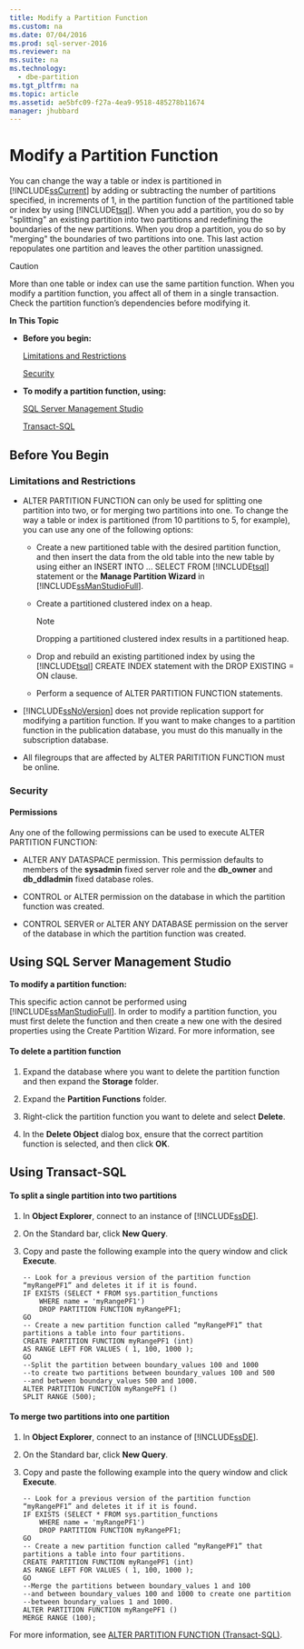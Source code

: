 ```yaml
---
title: Modify a Partition Function
ms.custom: na
ms.date: 07/04/2016
ms.prod: sql-server-2016
ms.reviewer: na
ms.suite: na
ms.technology: 
  - dbe-partition
ms.tgt_pltfrm: na
ms.topic: article
ms.assetid: ae5bfc09-f27a-4ea9-9518-485278b11674
manager: jhubbard
---
```

# Modify a Partition Function
You can change the way a table or index is partitioned in [!INCLUDE[ssCurrent](../../Topics/TopicNameContainA/includes/ssCurrent_md.md)] by adding or subtracting the number of partitions specified, in increments of 1, in the partition function of the partitioned table or index by using [!INCLUDE[tsql](../../Topics/TopicNameContainA/includes/tsql_md.md)]. When you add a partition, you do so by "splitting" an existing partition into two partitions and redefining the boundaries of the new partitions. When you drop a partition, you do so by "merging" the boundaries of two partitions into one. This last action repopulates one partition and leaves the other partition unassigned.  
  
> [!CAUTION]  
>  More than one table or index can use the same partition function. When you modify a partition function, you affect all of them in a single transaction. Check the partition function’s dependencies before modifying it.  
  
 **In This Topic**  
  
-   **Before you begin:**  
  
     [Limitations and Restrictions](#Restrictions)  
  
     [Security](#Security)  
  
-   **To modify a partition function, using:**  
  
     [SQL Server Management Studio](#SSMSProcedure)  
  
     [Transact-SQL](#TsqlProcedure)  
  
##  <a name="BeforeYouBegin"></a> Before You Begin  
  
###  <a name="Restrictions"></a> Limitations and Restrictions  
  
-   ALTER PARTITION FUNCTION can only be used for splitting one partition into two, or for merging two partitions into one. To change the way a table or index is partitioned (from 10 partitions to 5, for example), you can use any one of the following options:  
  
    -   Create a new partitioned table with the desired partition function, and then insert the data from the old table into the new table by using either an INSERT INTO ... SELECT FROM [!INCLUDE[tsql](../../Topics/TopicNameContainA/includes/tsql_md.md)] statement or the **Manage Partition Wizard** in [!INCLUDE[ssManStudioFull](../../Topics/TopicNameContainA/includes/ssManStudioFull_md.md)].  
  
    -   Create a partitioned clustered index on a heap.  
  
        > [!NOTE]  
        >  Dropping a partitioned clustered index results in a partitioned heap.  
  
    -   Drop and rebuild an existing partitioned index by using the [!INCLUDE[tsql](../../Topics/TopicNameContainA/includes/tsql_md.md)] CREATE INDEX statement with the DROP EXISTING = ON clause.  
  
    -   Perform a sequence of ALTER PARTITION FUNCTION statements.  
  
-   [!INCLUDE[ssNoVersion](../../Topics/TopicNameContainA/includes/ssNoVersion_md.md)] does not provide replication support for modifying a partition function. If you want to make changes to a partition function in the publication database, you must do this manually in the subscription database.  
  
-   All filegroups that are affected by ALTER PARITITION FUNCTION must be online.  
  
###  <a name="Security"></a> Security  
  
####  <a name="Permissions"></a> Permissions  
 Any one of the following permissions can be used to execute ALTER PARTITION FUNCTION:  
  
-   ALTER ANY DATASPACE permission. This permission defaults to members of the **sysadmin** fixed server role and the **db_owner** and **db_ddladmin** fixed database roles.  
  
-   CONTROL or ALTER permission on the database in which the partition function was created.  
  
-   CONTROL SERVER or ALTER ANY DATABASE permission on the server of the database in which the partition function was created.  
  
##  <a name="SSMSProcedure"></a> Using SQL Server Management Studio  
 **To modify a partition function:**  
  
 This specific action cannot be performed using [!INCLUDE[ssManStudioFull](../../Topics/TopicNameContainA/includes/ssManStudioFull_md.md)]. In order to modify a partition function, you must first delete the function and then create a new one with the desired properties using the Create Partition Wizard. For more information, see  
  
#### To delete a partition function  
  
1.  Expand the database where you want to delete the partition function and then expand the **Storage** folder.  
  
2.  Expand the **Partition Functions** folder.  
  
3.  Right-click the partition function you want to delete and select **Delete**.  
  
4.  In the **Delete Object** dialog box, ensure that the correct partition function is selected, and then click **OK**.  
  
##  <a name="TsqlProcedure"></a> Using Transact-SQL  
  
#### To split a single partition into two partitions  
  
1.  In **Object Explorer**, connect to an instance of [!INCLUDE[ssDE](../../Topics/TopicNameContainA/includes/ssDE_md.md)].  
  
2.  On the Standard bar, click **New Query**.  
  
3.  Copy and paste the following example into the query window and click **Execute**.  
  
    ```  
    -- Look for a previous version of the partition function “myRangePF1” and deletes it if it is found.  
    IF EXISTS (SELECT * FROM sys.partition_functions  
        WHERE name = 'myRangePF1')  
        DROP PARTITION FUNCTION myRangePF1;  
    GO  
    -- Create a new partition function called “myRangePF1” that partitions a table into four partitions.  
    CREATE PARTITION FUNCTION myRangePF1 (int)  
    AS RANGE LEFT FOR VALUES ( 1, 100, 1000 );  
    GO  
    --Split the partition between boundary_values 100 and 1000  
    --to create two partitions between boundary_values 100 and 500  
    --and between boundary_values 500 and 1000.  
    ALTER PARTITION FUNCTION myRangePF1 ()  
    SPLIT RANGE (500);  
    ```  
  
#### To merge two partitions into one partition  
  
1.  In **Object Explorer**, connect to an instance of [!INCLUDE[ssDE](../../Topics/TopicNameContainA/includes/ssDE_md.md)].  
  
2.  On the Standard bar, click **New Query**.  
  
3.  Copy and paste the following example into the query window and click **Execute**.  
  
    ```  
    -- Look for a previous version of the partition function “myRangePF1” and deletes it if it is found.  
    IF EXISTS (SELECT * FROM sys.partition_functions  
        WHERE name = 'myRangePF1')  
        DROP PARTITION FUNCTION myRangePF1;  
    GO  
    -- Create a new partition function called “myRangePF1” that partitions a table into four partitions.  
    CREATE PARTITION FUNCTION myRangePF1 (int)  
    AS RANGE LEFT FOR VALUES ( 1, 100, 1000 );  
    GO  
    --Merge the partitions between boundary_values 1 and 100  
    --and between boundary_values 100 and 1000 to create one partition  
    --between boundary_values 1 and 1000.  
    ALTER PARTITION FUNCTION myRangePF1 ()  
    MERGE RANGE (100);  
    ```  
  
 For more information, see [ALTER PARTITION FUNCTION (Transact-SQL)](assetId:///70866dac-0a8f-4235-8108-51547949ada4).